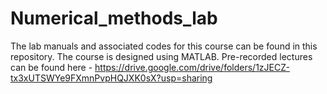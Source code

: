 # Numerical_methods_lab
The lab manuals and associated codes for this course can be found in this repository. The course is designed using MATLAB.
Pre-recorded lectures can be found here - https://drive.google.com/drive/folders/1zJECZ-tx3xUTSWYe9FXmnPvpHQJXK0sX?usp=sharing
